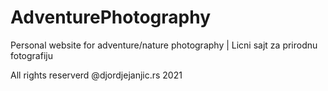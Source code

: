 # AdventurePhotography
Personal website for adventure/nature photography | Licni sajt za prirodnu fotografiju

All rights reserverd @djordjejanjic.rs 2021
